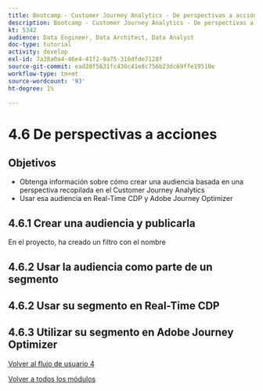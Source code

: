 ```yaml
---
title: Bootcamp - Customer Journey Analytics - De perspectivas a acción
description: Bootcamp - Customer Journey Analytics - De perspectivas a acción
kt: 5342
audience: Data Engineer, Data Architect, Data Analyst
doc-type: tutorial
activity: develop
exl-id: 7a38a0a4-46e4-41f2-9a75-316dfde7128f
source-git-commit: ead28f5631fc430c41e8c756b23dc69ffe19510e
workflow-type: tm+mt
source-wordcount: '93'
ht-degree: 1%

---
```


# 4.6 De perspectivas a acciones

## Objetivos

- Obtenga información sobre cómo crear una audiencia basada en una perspectiva recopilada en el Customer Journey Analytics
- Usar esa audiencia en Real-Time CDP y Adobe Journey Optimizer

## 4.6.1 Crear una audiencia y publicarla

En el proyecto, ha creado un filtro con el nombre

## 4.6.2 Usar la audiencia como parte de un segmento


## 4.6.2 Usar su segmento en Real-Time CDP

## 4.6.3 Utilizar su segmento en Adobe Journey Optimizer

[Volver al flujo de usuario 4](./uc4.md)

[Volver a todos los módulos](./../../overview.md)
